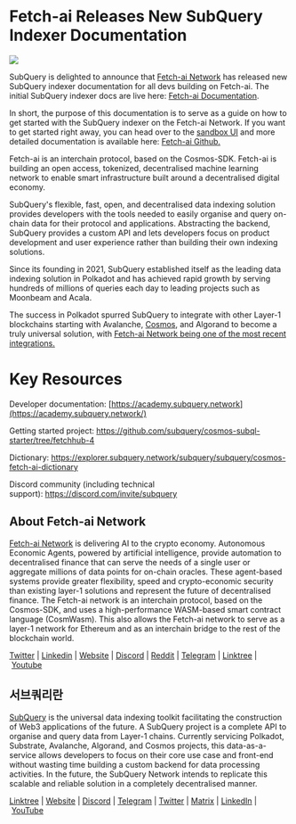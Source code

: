 # Fetch-ai Releases New SubQuery Indexer Documentation

![](https://miro.medium.com/max/1400/0*1Of1JoEIo3gXuDoK)

SubQuery is delighted to announce that [Fetch-ai Network](https://fetch-ai.network/) has released new SubQuery indexer documentation for all devs building on Fetch-ai. The initial SubQuery indexer docs are live here: [Fetch-ai Documentation](https://docs.fetch.ai/ledger-subquery/introduction).

In short, the purpose of this documentation is to serve as a guide on how to get started with the SubQuery indexer on the Fetch-ai Network. If you want to get started right away, you can head over to the [sandbox UI](https://subquery.fetch.ai/) and more detailed documentation is available here: [Fetch-ai Github.](https://github.com/fetchai/ledger-subquery)

Fetch-ai is an interchain protocol, based on the Cosmos-SDK. Fetch-ai is building an open access, tokenized, decentralised machine learning network to enable smart infrastructure built around a decentralised digital economy.

SubQuery's flexible, fast, open, and decentralised data indexing solution provides developers with the tools needed to easily organise and query on-chain data for their protocol and applications. Abstracting the backend, SubQuery provides a custom API and lets developers focus on product development and user experience rather than building their own indexing solutions.

Since its founding in 2021, SubQuery established itself as the leading data indexing solution in Polkadot and has achieved rapid growth by serving hundreds of millions of queries each day to leading projects such as Moonbeam and Acala.

The success in Polkadot spurred SubQuery to integrate with other Layer-1 blockchains starting with Avalanche, [Cosmos](./20220609-juno-cosmos.md), and Algorand to become a truly universal solution, with [Fetch-ai Network being one of the most recent integrations.](./20220719-fetch.md)

# Key Resources

Developer documentation: [https://academy.subquery.network](https://academy.subquery.network/)

Getting started project: <https://github.com/subquery/cosmos-subql-starter/tree/fetchhub-4>

Dictionary: <https://explorer.subquery.network/subquery/subquery/cosmos-fetch-ai-dictionary>

Discord community (including technical support): <https://discord.com/invite/subquery>

## About Fetch-ai Network

[Fetch-ai Network](https://fetch-ai.network/) is delivering AI to the crypto economy. Autonomous Economic Agents, powered by artificial intelligence, provide automation to decentralised finance that can serve the needs of a single user or aggregate millions of data points for on-chain oracles. These agent-based systems provide greater flexibility, speed and crypto-economic security than existing layer-1 solutions and represent the future of decentralised finance. The Fetch-ai network is an interchain protocol, based on the Cosmos-SDK, and uses a high-performance WASM-based smart contract language (CosmWasm). This also allows the Fetch-ai network to serve as a layer-1 network for Ethereum and as an interchain bridge to the rest of the blockchain world.

[Twitter](https://twitter.com/Fetch_ai) | [Linkedin](https://www.linkedin.com/company/fetch-ai-network/) | [Website](https://fetch-ai.network/) | [Discord](https://discord.com/invite/yypdAsRPYm) | [Reddit](https://reddit.com/r/fetchai_community) | [Telegram](https://t.me/fetch_ai) | [Linktree](https://linktr.ee/FetchAi) | [Youtube](https://www.youtube.com/channel/UCrEQK_X2Vm1kCtftlRoodXA/videos?app=desktop)

## 서브쿼리란

[SubQuery](https://subquery.network/) is the universal data indexing toolkit facilitating the construction of Web3 applications of the future. A SubQuery project is a complete API to organise and query data from Layer-1 chains. Currently servicing Polkadot, Substrate, Avalanche, Algorand, and Cosmos projects, this data-as-a-service allows developers to focus on their core use case and front-end without wasting time building a custom backend for data processing activities. In the future, the SubQuery Network intends to replicate this scalable and reliable solution in a completely decentralised manner.

​​[Linktree](https://linktr.ee/subquerynetwork) | [Website](https://subquery.network/) | [Discord](https://discord.com/invite/78zg8aBSMG) | [Telegram](https://t.me/subquerynetwork) | [Twitter](https://twitter.com/subquerynetwork) | [Matrix](https://matrix.to/#/#subquery:matrix.org) | [LinkedIn](https://www.linkedin.com/company/subquery) | [YouTube](https://www.youtube.com/channel/UCi1a6NUUjegcLHDFLr7CqLw)
